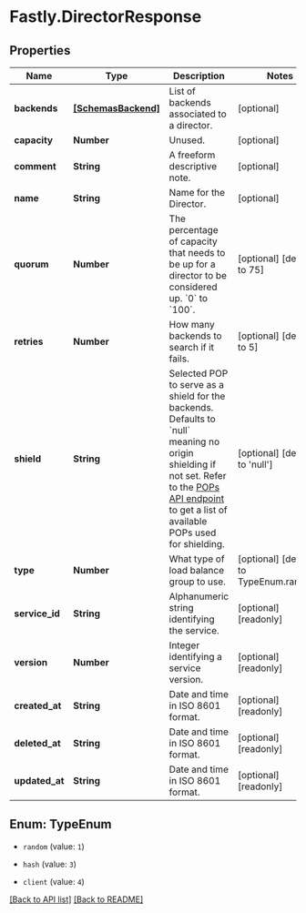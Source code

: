 # Fastly.DirectorResponse

## Properties

Name | Type | Description | Notes
------------ | ------------- | ------------- | -------------
**backends** | [**[SchemasBackend]**](SchemasBackend.md) | List of backends associated to a director. | [optional] 
**capacity** | **Number** | Unused. | [optional] 
**comment** | **String** | A freeform descriptive note. | [optional] 
**name** | **String** | Name for the Director. | [optional] 
**quorum** | **Number** | The percentage of capacity that needs to be up for a director to be considered up. &#x60;0&#x60; to &#x60;100&#x60;. | [optional] [default to 75]
**retries** | **Number** | How many backends to search if it fails. | [optional] [default to 5]
**shield** | **String** | Selected POP to serve as a shield for the backends. Defaults to &#x60;null&#x60; meaning no origin shielding if not set. Refer to the [POPs API endpoint](/reference/api/utils/pops/) to get a list of available POPs used for shielding. | [optional] [default to &#39;null&#39;]
**type** | **Number** | What type of load balance group to use. | [optional] [default to TypeEnum.random]
**service_id** | **String** | Alphanumeric string identifying the service. | [optional] [readonly] 
**version** | **Number** | Integer identifying a service version. | [optional] [readonly] 
**created_at** | **String** | Date and time in ISO 8601 format. | [optional] [readonly] 
**deleted_at** | **String** | Date and time in ISO 8601 format. | [optional] [readonly] 
**updated_at** | **String** | Date and time in ISO 8601 format. | [optional] [readonly] 



## Enum: TypeEnum


* `random` (value: `1`)

* `hash` (value: `3`)

* `client` (value: `4`)





[[Back to API list]](../../README.md#endpoints) [[Back to README]](../../README.md)
